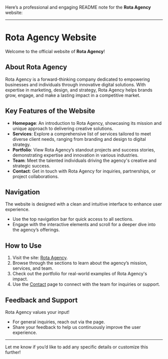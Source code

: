 Here’s a professional and engaging README note for the **Rota Agency** website:  

---

# Rota Agency Website  

Welcome to the official website of **Rota Agency**!  

## About Rota Agency  
Rota Agency is a forward-thinking company dedicated to empowering businesses and individuals through innovative digital solutions. With expertise in marketing, design, and strategy, Rota Agency helps brands grow, engage, and make a lasting impact in a competitive market.  

## Key Features of the Website  
- **Homepage**: An introduction to Rota Agency, showcasing its mission and unique approach to delivering creative solutions.  
- **Services**: Explore a comprehensive list of services tailored to meet diverse client needs, ranging from branding and design to digital strategy.  
- **Portfolio**: View Rota Agency’s standout projects and success stories, demonstrating expertise and innovation in various industries.  
- **Team**: Meet the talented individuals driving the agency's creative and strategic success.  
- **Contact**: Get in touch with Rota Agency for inquiries, partnerships, or project collaborations.  

## Navigation  
The website is designed with a clean and intuitive interface to enhance user experience.  
- Use the top navigation bar for quick access to all sections.  
- Engage with the interactive elements and scroll for a deeper dive into the agency’s offerings.  

## How to Use  
1. Visit the site: [Rota Agency](https://rota-beta.vercel.app/).  
2. Browse through the sections to learn about the agency’s mission, services, and team.  
3. Check out the portfolio for real-world examples of Rota Agency's impact.  
4. Use the [Contact](/contact.html) page to connect with the team for inquiries or support.  

## Feedback and Support  
Rota Agency values your input!  
- For general inquiries, reach out via the  page.  
- Share your feedback to help us continuously improve the user experience.  

---

Let me know if you’d like to add any specific details or customize this further!
